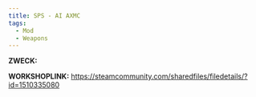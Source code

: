 ```yaml
---
title: SPS - AI AXMC
tags:
  - Mod
  - Weapons
---
```

**ZWECK:** 

**WORKSHOPLINK:** https://steamcommunity.com/sharedfiles/filedetails/?id=1510335080
 <script src="https://www.steamwidgets.net/api/resource/query?type=js&module=workshop&version=v1"></script>
<steam-workshop itemid="1510335080"></steam-workshop>